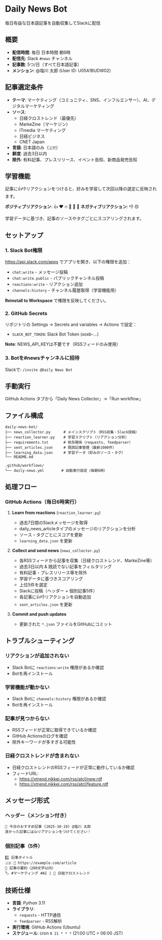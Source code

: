 # Daily News Bot

毎日有益な日本語記事を自動収集してSlackに配信

## 概要

- **配信時間**: 毎日 日本時間 朝6時
- **配信先**: Slack `#news` チャンネル
- **記事数**: 5つ/日（すべて日本語記事）
- **メンション**: @塩川 太郎 (User ID: U05A1BUDW02)

## 記事選定条件

- **テーマ**: マーケティング（コミュニティ、SNS、インフルエンサー）、AI、デジタルマーケティング
- **ソース**:
  - 日経クロストレンド（最優先）
  - MarkeZine（マーケジン）
  - ITmedia マーケティング
  - 日経ビジネス
  - CNET Japan
- **言語**: 日本語のみ（🇯🇵）
- **鮮度**: 過去3日以内
- **除外**: 有料記事、プレスリリース、イベント告知、新商品発売告知

## 学習機能

記事に👍👎リアクションをつけると、好みを学習して次回以降の選定に反映されます。

**ポジティブリアクション**: 👍 ❤️ 🔥 🤩 👀 💯
**ネガティブリアクション**: 👎 😞

学習データに基づき、記事のソースやタグごとにスコアリングされます。

## セットアップ

### 1. Slack Bot権限

https://api.slack.com/apps でアプリを開き、以下の権限を追加：

- `chat:write` - メッセージ投稿
- `chat:write.public` - パブリックチャンネル投稿
- `reactions:write` - リアクション追加
- `channels:history` - チャンネル履歴取得（学習機能用）

**Reinstall to Workspace** で権限を反映してください。

### 2. GitHub Secrets

リポジトリの Settings → Secrets and variables → Actions で設定：

- `SLACK_BOT_TOKEN`: Slack Bot Token (xoxb-...)

**Note**: NEWS_API_KEYは不要です（RSSフィードのみ使用）

### 3. Botを#newsチャンネルに招待

Slackで: `/invite @Daily News Bot`

## 手動実行

GitHub Actions タブから「Daily News Collector」→「Run workflow」

## ファイル構成

```
daily-news-bot/
├── news_collector.py      # メインスクリプト（RSS収集・Slack投稿）
├── reaction_learner.py    # 学習スクリプト（リアクション分析）
├── requirements.txt       # 依存関係（requests, feedparser）
├── sent_articles.json     # 既読記事管理（最新1000件）
├── learning_data.json     # 学習データ（好みのソース・タグ）
└── README.md

.github/workflows/
└── daily-news.yml        # 自動実行設定（毎朝6時）
```

## 処理フロー

### GitHub Actions（毎日6時実行）

1. **Learn from reactions** (`reaction_learner.py`)
   - 過去7日間のSlackメッセージを取得
   - daily_news_articleタイプのメッセージのリアクションを分析
   - ソース・タグごとにスコアを更新
   - `learning_data.json` を更新

2. **Collect and send news** (`news_collector.py`)
   - 各RSSフィードから記事を収集（日経クロストレンド、MarkeZine等）
   - 過去3日以内 & 既読でない記事をフィルタリング
   - 有料記事・プレスリリース等を除外
   - 学習データに基づきスコアリング
   - 上位5件を選定
   - Slackに投稿（ヘッダー + 個別記事5件）
   - 各記事に👍👎リアクションを自動追加
   - `sent_articles.json` を更新

3. **Commit and push updates**
   - 更新された `*.json` ファイルをGitHubにコミット

## トラブルシューティング

### リアクションが追加されない
- Slack Botに `reactions:write` 権限があるか確認
- Botを再インストール

### 学習機能が動かない
- Slack Botに `channels:history` 権限があるか確認
- Botを再インストール

### 記事が見つからない
- RSSフィードが正常に取得できているか確認
- GitHub Actionsのログを確認
- 除外キーワードが多すぎる可能性

### 日経クロストレンドが含まれない
- 日経クロストレンドのRSSフィードが正常に動作しているか確認
- フィードURL:
  - https://xtrend.nikkei.com/rss/atcl/new.rdf
  - https://xtrend.nikkei.com/rss/atcl/feature.rdf

## メッセージ形式

### ヘッダー（メンション付き）
```
📰 今日のおすすめ記事 (2025-10-19) @塩川 太郎
良かった記事には👍リアクションをつけてください！
```

### 個別記事（5件）
```
1️⃣ 記事タイトル
🇯🇵 🔗 https://example.com/article
📝 記事の要約（200文字以内）
🏷️ #マーケティング #AI | 📰 日経クロストレンド
```

## 技術仕様

- **言語**: Python 3.11
- **ライブラリ**:
  - `requests` - HTTP通信
  - `feedparser` - RSS解析
- **実行環境**: GitHub Actions (Ubuntu)
- **スケジュール**: cron `0 21 * * *` (21:00 UTC = 06:00 JST)
